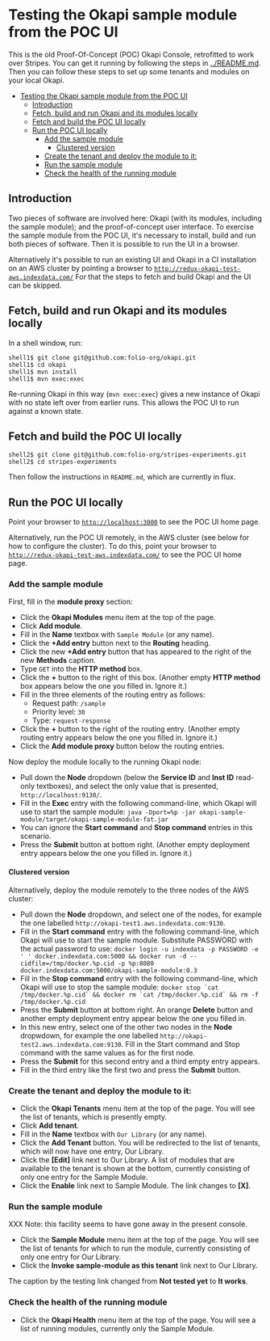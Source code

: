 # Testing the Okapi sample module from the POC UI

This is the old Proof-Of-Concept (POC) Okapi Console, retrofitted to
work over Stripes. You can get it running by following the steps in
[../README.md](../README.md).
Then you can follow these steps to set up some tenants and modules on
your local Okapi.

<!-- ../../okapi/doc/md2toc testing-the-sample-module.md -->
* [Testing the Okapi sample module from the POC UI](#testing-the-okapi-sample-module-from-the-poc-ui)
    * [Introduction](#introduction)
    * [Fetch, build and run Okapi and its modules locally](#fetch-build-and-run-okapi-and-its-modules-locally)
    * [Fetch and build the POC UI locally](#fetch-and-build-the-poc-ui-locally)
    * [Run the POC UI locally](#run-the-poc-ui-locally)
        * [Add the sample module](#add-the-sample-module)
            * [Clustered version](#clustered-version)
        * [Create the tenant and deploy the module to it:](#create-the-tenant-and-deploy-the-module-to-it)
        * [Run the sample module](#run-the-sample-module)
        * [Check the health of the running module](#check-the-health-of-the-running-module)

## Introduction

Two pieces of software are involved here: Okapi (with its modules,
including the sample module); and the proof-of-concept user
interface. To exercise the sample module from the POC UI, it's
necessary to install, build and run both pieces of software. Then it
is possible to run the UI in a browser.

Alternatively it's possible to run an existing UI and Okapi in a CI
installation on an AWS cluster by pointing a browser to
[`http://redux-okapi-test-aws.indexdata.com/`](http://redux-okapi-test-aws.indexdata.com/)
For that the steps to fetch and build Okapi and the UI can be skipped.

## Fetch, build and run Okapi and its modules locally

In a shell window, run:

    shell1$ git clone git@github.com:folio-org/okapi.git
    shell1$ cd okapi
    shell1$ mvn install
    shell1$ mvn exec:exec

Re-running Okapi in this way (`mvn exec:exec`) gives a new instance of
Okapi with no state left over from earlier runs. This allows the POC
UI to run against a known state.

## Fetch and build the POC UI locally

    shell2$ git clone git@github.com:folio-org/stripes-experiments.git
    shell2$ cd stripes-experiments

Then follow the instructions in `README.md`, which are currently in flux.

## Run the POC UI locally

Point your browser to [`http://localhost:3000`](http://localhost:3000)
to see the POC UI home page.

Alternatively, run the POC UI remotely, in the AWS cluster (see below
for how to configure the cluster). To do this, point your browser to
[`http://redux-okapi-test-aws.indexdata.com/`](http://redux-okapi-test-aws.indexdata.com/)
to see the POC UI home page.


### Add the sample module

First, fill in the **module proxy** section:

* Click the **Okapi Modules** menu item at the top of the page.
* Click **Add module**.
* Fill in the **Name** textbox with `Sample Module` (or any name).
* Click the **+Add entry** button next to the **Routing** heading.
* Click the new **+Add entry** button that has appeared to the right
  of the new **Methods** caption.
* Type `GET` into the **HTTP method** box.
* Click the **+** button to the right of this box. (Another
  empty **HTTP method** box appears below the one you filled in. Ignore it.)
* Fill in the three elements of the routing entry as follows:
    * Request path: `/sample`
    * Priority level: `30`
    * Type: `request-response`
* Click the **+** button to the right of the routing entry. (Another
  empty routing entry appears below the one you filled in. Ignore it.)
* Click the **Add module proxy** button below the routing entries.

Now deploy the module locally to the running Okapi node:

* Pull down the **Node** dropdown (below the **Service ID** and **Inst ID** read-only textboxes), and select the only value that is
  presented, `http://localhost:9130/`.
* Fill in the **Exec** entry with the following command-line, which
  Okapi will use to start the sample module:
  `java -Dport=%p -jar okapi-sample-module/target/okapi-sample-module-fat.jar`
* You can ignore the **Start command** and **Stop command** entries in this scenario.
* Press the **Submit** button at bottom right. (Another empty
  deployment entry appears below the one you filled in. Ignore it.)

#### Clustered version

Alternatively, deploy the module remotely to the three nodes of the AWS cluster:

* Pull down the **Node** dropdown, and select one of the nodes, for example
  the one labelled `http://okapi-test1.aws.indexdata.com:9130`.
* Fill in the **Start command** entry with the following command-line, which
  Okapi will use to start the sample module. Substitute PASSWORD with the
  actual password to use:
  `docker login -u indexdata -p PASSWORD -e ' ' docker.indexdata.com:5000 && docker run -d --cidfile=/tmp/docker.%p.cid -p %p:8080 docker.indexdata.com:5000/okapi-sample-module:0.3`
* Fill in the **Stop command** entry with the following command-line, which
  Okapi will use to stop the sample module:
  ``docker stop `cat /tmp/docker.%p.cid` && docker rm `cat /tmp/docker.%p.cid` && rm -f /tmp/docker.%p.cid``
* Press the **Submit** button at bottom right. An orange **Delete** button
  and another empty deployment entry appear below the one you filled in.
* In this new entry, select one of the other two nodes in the **Node** dropwdown, 
  for example the one labelled `http://okapi-test2.aws.indexdata.com:9130`. 
  Fill in the Start command and Stop command with the same values as for the 
  first node.
* Press the **Submit** for this second entry and a third empty entry appears.
* Fill in the third entry like the first two and press the **Submit** button.

### Create the tenant and deploy the module to it:

* Click the **Okapi Tenants** menu item at the top of the page. You will see
  the list of tenants, which is presently empty.
* Click **Add tenant**.
* Fill in the **Name** textbox with `Our Library` (or any name).
* Click the **Add Tenant** button. You will be redirected to the list
  of tenants, which will now have one entry, Our Library.
* Click the **[Edit]** link next to Our Library. A list of modules
  that are available to the tenant is shown at the bottom, currently
  consisting of only one entry for the Sample Module.
* Click the **Enable** link next to Sample Module. The link changes to
  **[X]**.

### Run the sample module

XXX Note: this facility seems to have gone away in the present console.

* Click the **Sample Module** menu item at the top of the page. You
  will see the list of tenants for which to run the module, currently
  consisting of only one entry for Our Library.
* Click the **Invoke sample-module as this tenant** link next to Our
  Library.

The caption by the testing link changed from **Not tested yet** to
**It works**.

### Check the health of the running module

* Click the **Okapi Health** menu item at the top of the page. You will see
  a list of running modules, currently only the Sample Module.

